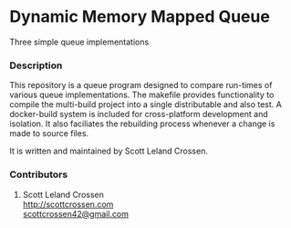 # Dynamic Memory Mapped Queue

Three simple queue implementations

### Description

This repository is a queue program designed to compare run-times of various queue implementations. The
makefile provides functionality to compile the multi-build project into a single distributable and also test. A docker-build system is included for cross-platform development and isolation. It also faciliates the rebuilding process whenever a change is made to source files.

It is written and maintained by Scott Leland Crossen.

### Contributors

1. Scott Leland Crossen  
<http://scottcrossen.com>  
<scottcrossen42@gmail.com>
